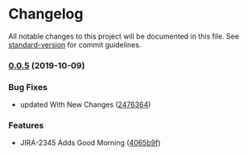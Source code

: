# Changelog

All notable changes to this project will be documented in this file. See [standard-version](https://github.com/conventional-changelog/standard-version) for commit guidelines.

### [0.0.5](https://github.com/anudeepreddy528/helloworld/compare/v0.0.4...v0.0.5) (2019-10-09)


### Bug Fixes

* updated With New Changes ([2476364](https://github.com/anudeepreddy528/helloworld/commit/2476364))


### Features

* JIRA-2345 Adds Good Morning ([4065b9f](https://github.com/anudeepreddy528/helloworld/commit/4065b9f))
